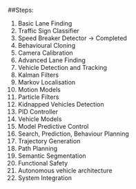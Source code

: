##Steps:
1. Basic Lane Finding
2. Traffic Sign Classifier
3. Speed Breaker Detector -> Completed 
4. Behavioural Cloning
5. Camera Calibration
6. Advanced Lane Finding
7. Vehicle Detection and Tracking
8. Kalman Filters
9. Markov Localisation
10. Motion Models
11. Particle Filters
12. Kidnapped Vehicles Detection
13. PID Controller
14. Vehicle Models
15. Model Predictive Control
16. Search, Prediction, Behaviour Planning
17. Trajectory Generation
18. Path Planning
19. Semantic Segmentation
20. Functional Safety
21. Autonomous vehicle architecture
22. System Integration
